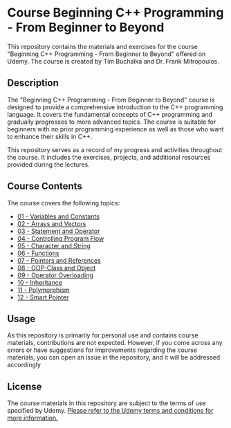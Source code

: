 # Course Beginning C++ Programming - From Beginner to Beyond

This repository contains the materials and exercises for the course "Beginning C++ Programming - From Beginner to Beyond" offered on Udemy. The course is created by Tim Buchalka and Dr. Frank Mitropoulos.

## Description

The "Beginning C++ Programming - From Beginner to Beyond" course is designed to provide a comprehensive introduction to the C++ programming language. It covers the fundamental concepts of C++ programming and gradually progresses to more advanced topics. The course is suitable for beginners with no prior programming experience as well as those who want to enhance their skills in C++.

This repository serves as a record of my progress and activities throughout the course. It includes the exercises, projects, and additional resources provided during the lectures.

## Course Contents

The course covers the following topics:

- [01 - Variables and Constants](./01-Variables%20and%20Constants/)
- [02 - Arrays and Vectors](./02-Arrays%20and%20Vectors/)
- [03 - Statement and Operator](./03-Statement%20and%20Operator/)
- [04 - Controlling Program Flow](./04-Controlling%20Program%20Flow/)
- [05 - Character and String](./05-Character%20and%20String/)
- [06 - Functions](./06-Functions/)
- [07 - Pointers and References](./07-Pointers%20and%20References/)
- [08 - OOP-Class and Object](./08-OOP-Class%20and%20Object/)
- [09 - Operator Overloading](./09-Operator%20Overloading/)
- [10 - Inheritance](./10-Inheritance/)
- [11 - Polymorphism](./11-Polymorphism/)
- [12 - Smart Pointer](./12-Smart%20Pointer/)

## Usage

As this repository is primarily for personal use and contains course materials, contributions are not expected. However, if you come across any errors or have suggestions for improvements regarding the course materials, you can open an issue in the repository, and it will be addressed accordingly

## License

The course materials in this repository are subject to the terms of use specified by Udemy. [Please refer to the Udemy terms and conditions for more information.](https://www.udemy.com/course/beginning-c-plus-plus-programming/)
